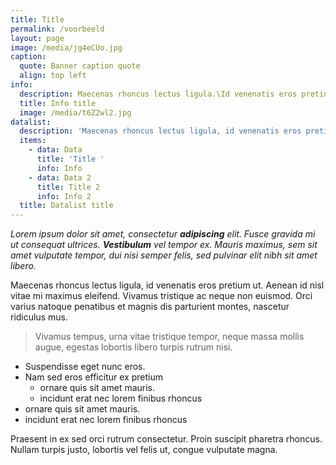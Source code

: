 ```yaml
---
title: Title
permalink: /voorbeeld
layout: page
image: /media/jg4eCUo.jpg
caption:
  quote: Banner caption quote
  align: top left
info:
  description: Maecenas rhoncus lectus ligula.\Id venenatis eros pretium ut.
  title: Info title
  image: /media/t6Z2wl2.jpg
datalist:
  description: 'Maecenas rhoncus lectus ligula, id venenatis eros pretium ut.'
  items:
    - data: Data
      title: 'Title '
      info: Info
    - data: Data 2
      title: Title 2
      info: Info 2
  title: Datalist title
---
```

_Lorem ipsum dolor sit amet, consectetur **adipiscing** elit. Fusce gravida mi ut consequat ultrices. **Vestibulum** vel tempor ex. Mauris maximus, sem sit amet vulputate tempor, dui nisi semper felis, sed pulvinar elit nibh sit amet libero._

Maecenas rhoncus lectus ligula, id venenatis eros pretium ut. Aenean id nisl vitae mi maximus eleifend. Vivamus tristique ac neque non euismod. Orci varius natoque penatibus et magnis dis parturient montes, nascetur ridiculus mus.

> Vivamus tempus, urna vitae tristique tempor, neque massa mollis augue, egestas lobortis libero turpis rutrum nisi.

* Suspendisse eget nunc eros.
* Nam sed eros efficitur ex pretium
  * ornare quis sit amet mauris.
  * incidunt erat nec lorem finibus rhoncus
* ornare quis sit amet mauris.
* incidunt erat nec lorem finibus rhoncus

Praesent in ex sed orci rutrum consectetur. Proin suscipit pharetra rhoncus. Nullam turpis justo, lobortis vel felis ut, congue vulputate magna.
